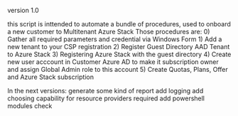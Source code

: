 version 1.0

this script is inttended to automate a bundle of procedures, used to onboard a new customer to Multitenant Azure Stack
Those procedures are:
    0) Gather all required parameters and credential via Windows Form 
    1) Add a new tenant to your CSP registration
    2) Register Guest Directory AAD Tenant to Azure Stack
    3) Registering Azure Stack with the guest directory
    4) Create new user acccount in Customer Azure AD to make it subscription owner and assign Global Admin role to this account
    5) Create Quotas, Plans, Offer and Azure Stack subscription

In the next versions:
 generate some kind of report
 add logging
 add choosing capability for 
 resource providers required
 add powershell modules check
